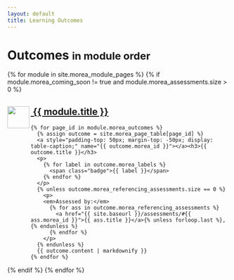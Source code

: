 ```yaml
---
layout: default
title: Learning Outcomes
---
```

<div class="container">
  <h1>Outcomes <small>in module order</small></h1>
</div>

{% for module in site.morea_module_pages %}
{% if module.morea_coming_soon != true and module.morea_assessments.size > 0 %}
<div class="{% cycle 'section-background-1', 'section-background-2' %}">
  <div class="container">
    <h2><!--<small>Module:</small>--> <a href="{{ site.baseurl }}{{ module.module_page.url }}"><img src="{{ site.baseurl }}{{ module.morea_icon_url }}" width="50" class="img-circle img-responsive morea-img-hover" align="left">&nbsp;{{ module.title }}</a></h2>

    {% for page_id in module.morea_outcomes %}
      {% assign outcome = site.morea_page_table[page_id] %}
      <a style="padding-top: 50px; margin-top: -50px; display: table-caption;" name="{{ outcome.morea_id }}"></a><h3>{{ outcome.title }}</h3>
      <p>
        {% for label in outcome.morea_labels %}
          <span class="badge">{{ label }}</span>
        {% endfor %}
      </p>
      {% unless outcome.morea_referencing_assessments.size == 0 %}
        <p>
        <em>Assessed by:</em>
          {% for ass in outcome.morea_referencing_assessments %}
            <a href="{{ site.baseurl }}/assessments/#{{ ass.morea_id }}">{{ ass.title }}</a>{% unless forloop.last %}, {% endunless %}
          {% endfor %}
        </p>
      {% endunless %}
      {{ outcome.content | markdownify }}
    {% endfor %}
  </div>
</div>
{% endif %}
{% endfor %}


<!--
<div class="container">
  <h1>Learning Outcomes</h1>
</div>

{% if site.morea_outcome_pages.size == 0 %}
<p>No outcomes for this course.</p>
{% endif %}


{% for outcome in site.morea_outcome_pages %}

{% if outcome.referencing_modules.size > 0 %}

<div class="{% cycle 'section-background-1', 'section-background-2' %}">
  <div class="container">
    <a style="padding-top: 50px; margin-top: -50px; display: table-caption;" name="{{ outcome.morea_id }}"></a><h3><small>{{ forloop.index }}.</small> {{ outcome.title }}</h3>
    <p>
      {% for label in outcome.morea_labels %}
         <span class="badge">{{ label }}</span>
      {% endfor %}
    </p>
    {{ outcome.content | markdownify }}
    <p>
    <em>Referencing modules:</em>
    {% for module in outcome.referencing_modules %}
      <a href="../modules/{{ module.morea_id }}">{{ module.title }}</a>{% unless forloop.last %}, {% endunless %}
    {% endfor %}
    </p>
    {% unless outcome.morea_referencing_assessments.size == 0 %}
       <p>
        <em>Assessed by:</em>
        {% for assessment in outcome.morea_referencing_assessments %}
          <a href="../assessments/#{{ assessment.morea_id }}">{{ assessment.title }}</a>{% unless forloop.last %}, {% endunless %}
        {% endfor %}
        </p>
    {% endunless %}

  </div>
</div>

{% endif %}

{% endfor %}


-->